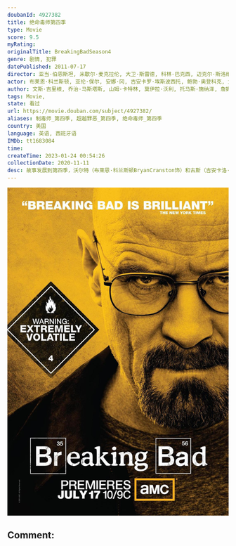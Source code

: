 ```yaml
---
doubanId: 4927382
title: 绝命毒师第四季
type: Movie
score: 9.5
myRating: 
originalTitle: BreakingBadSeason4
genre: 剧情, 犯罪
datePublished: 2011-07-17
director: 亚当·伯恩斯坦, 米歇尔·麦克拉伦, 大卫·斯雷德, 科林·巴克西, 迈克尔·斯洛维斯, 皮特·古尔德, 约翰·伦克, 泰瑞·麦克多诺, 斯科特·怀南特, 文斯·吉里根
actor: 布莱恩·科兰斯顿, 亚伦·保尔, 安娜·冈, 吉安卡罗·埃斯波西托, 鲍勃·奥登科克, 大卫·科斯塔贝尔, 耶利米·比特绥, 拉韦尔·克劳福德, 查尔斯·贝克, 萨拉·明妮奇, 冈萨洛·门内德斯, ·布兰科, 卡尔洛·罗塔, 哈维尔·格拉杰达, ·迈克尔·奥利瓦, 迈克尔·肖姆斯·维尔斯, 杰尔·伯恩斯, 史蒂芬·迈克尔·克扎达, 布拉克·贝里斯, 杰瑞米·霍华德, 奈杰尔·吉布斯, 杰森·道格拉斯, 比尔·伯尔, 斯蒂文·鲍尔, 乔纳森·班克斯, 迪恩·诺里斯, 马克·马戈利斯, 艾米莉·里奥斯, 贝琪·勃兰特, 罗伯茨·布洛瑟姆, 马特·琼斯, 吉姆·比弗, 达蒙·海瑞曼, ·米特, 蒂娜·帕克, 莫里斯·孔特, 克里斯托弗·科辛斯
author: 文斯·吉里根, 乔治·马斯塔斯, 山姆·卡特林, 莫伊拉·沃利, 托马斯·施纳泽, 詹妮弗·哈金森, 皮特·古尔德
tags: Movie, 
state: 看过
url: https://movie.douban.com/subject/4927382/
aliases: 制毒师_第四季, 超越罪恶_第四季, 绝命毒师_第四季
country: 美国
language: 英语, 西班牙语
IMDb: tt1683084
time: 
createTime: 2023-01-24 00:54:26
collectionDate: 2020-11-11
desc: 故事发展到第四季，沃尔特（布莱恩·科兰斯顿BryanCranston饰）和古斯（吉安卡洛·埃斯珀西多GiancarloEsposito饰）之间的关系开始变得越来越紧张起来，古斯不仅加强了对...
---
```


![image](assets/p2016506391.jpg)

Comment: 
---

